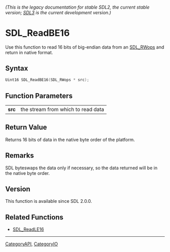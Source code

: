###### (This is the legacy documentation for stable SDL2, the current stable version; [SDL3](https://wiki.libsdl.org/SDL3/) is the current development version.)
# SDL_ReadBE16

Use this function to read 16 bits of big-endian data from an [SDL_RWops](SDL_RWops) and return in native format.

## Syntax

```c
Uint16 SDL_ReadBE16(SDL_RWops * src);

```

## Function Parameters

|             |                                    |
| ----------- | ---------------------------------- |
| **src**     | the stream from which to read data |

## Return Value

Returns 16 bits of data in the native byte order of the platform.

## Remarks

SDL byteswaps the data only if necessary, so the data returned will be in
the native byte order.

## Version

This function is available since SDL 2.0.0.

## Related Functions

* [SDL_ReadLE16](SDL_ReadLE16)

----
[CategoryAPI](CategoryAPI), [CategoryIO](CategoryIO)


